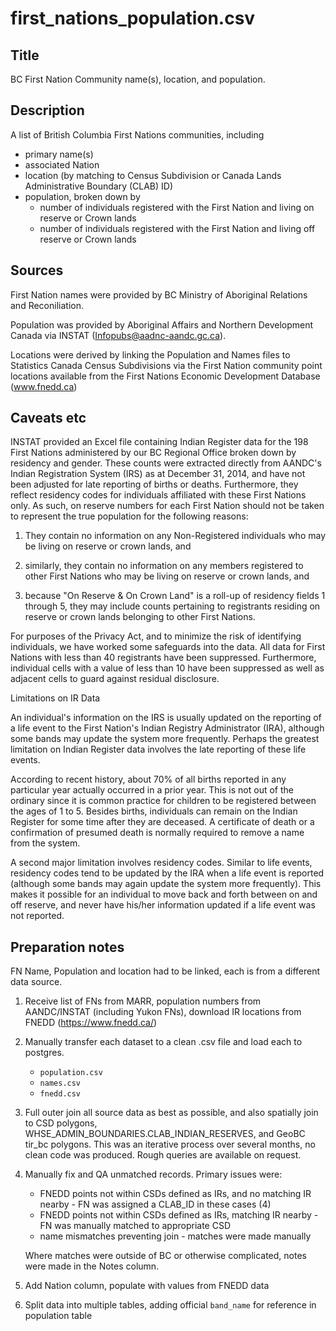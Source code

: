 # first_nations_population.csv

## Title
BC First Nation Community name(s), location, and population.

## Description
A list of British Columbia First Nations communities, including
- primary name(s)
- associated Nation
- location (by matching to Census Subdivision or Canada Lands Administrative Boundary (CLAB) ID)
- population, broken down by
  + number of individuals registered with the First Nation and living on reserve or Crown lands
  + number of individuals registered with the First Nation and living off reserve or Crown lands

## Sources
First Nation names were provided by BC Ministry of Aboriginal Relations and Reconiliation.

Population was provided by Aboriginal Affairs and Northern Development Canada via INSTAT (Infopubs@aadnc-aandc.gc.ca).

Locations were derived by linking the Population and Names files to Statistics Canada Census Subdivisions via the First Nation community point locations available from the First Nations Economic Development Database (www.fnedd.ca)

## Caveats etc
INSTAT provided an Excel file containing Indian Register data for the 198 First Nations administered by our BC Regional Office broken down by residency and gender.  These counts were extracted directly from AANDC's Indian Registration System (IRS) as at December 31, 2014, and have not been adjusted for late reporting of births or deaths.  Furthermore, they reflect residency codes for individuals affiliated with these First Nations only.  As such, on reserve numbers for each First Nation should not be taken to represent the true population for the following reasons:
 
1) They contain no information on any Non-Registered individuals who may be living on reserve or crown lands, and
 
2) similarly, they contain no information on any members registered to other First Nations who may be living on reserve or crown lands, and
 
3) because "On Reserve & On Crown Land" is a roll-up of residency fields 1 through 5, they may include counts pertaining to registrants residing on reserve or crown lands belonging to other First Nations.
 
For purposes of the Privacy Act, and to minimize the risk of identifying individuals, we have worked some safeguards into the data.  All data for First Nations with less than 40 registrants have been suppressed.  Furthermore, individual cells with a value of less than 10 have been suppressed as well as adjacent cells to guard against residual disclosure.
 
 
Limitations on IR Data
 
An individual's information on the IRS is usually updated on the reporting of a life event to the First Nation's Indian Registry Administrator (IRA), although some bands may update the system more frequently.  Perhaps the greatest limitation on Indian Register data involves the late reporting of these life events.
 
According to recent history, about 70% of all births reported in any particular year actually occurred in a prior year.  This is not out of the ordinary since it is common practice for children to be registered between the ages of 1 to 5.  Besides births, individuals can remain on the Indian Register for some time after they are deceased.  A certificate of death or a confirmation of presumed death is normally required to remove a name from the system.
 
A second major limitation involves residency codes.  Similar to life events, residency codes tend to be updated by the IRA when a life event is reported (although some bands may again update the system more frequently).  This makes it possible for an individual to move back and forth between on and off reserve, and never have his/her information updated if a life event was not reported.

## Preparation notes

FN Name, Population and location had to be linked, each is from a different data source.

1. Receive list of FNs from MARR, population numbers from AANDC/INSTAT (including Yukon FNs), download IR locations from FNEDD (https://www.fnedd.ca/)

2. Manually transfer each dataset to a clean .csv file and load each to postgres.
    - `population.csv`
    - `names.csv`
    - `fnedd.csv`

3. Full outer join all source data as best as possible, and also spatially join to CSD polygons, WHSE_ADMIN_BOUNDARIES.CLAB_INDIAN_RESERVES, and GeoBC tir_bc polygons. This was an iterative process over several months, no clean code was produced. Rough queries are available on request.

4. Manually fix and QA unmatched records. Primary issues were:
    - FNEDD points not within CSDs defined as IRs, and no matching IR nearby - FN was assigned a CLAB_ID in these cases (4)
    - FNEDD points not within CSDs defined as IRs, matching IR nearby - FN was manually matched to appropriate CSD
    - name mismatches preventing join - matches were made manually  

    Where matches were outside of BC or otherwise complicated, notes were made in the Notes column.

5. Add Nation column, populate with values from FNEDD data
6. Split data into multiple tables, adding official `band_name` for reference in population table
